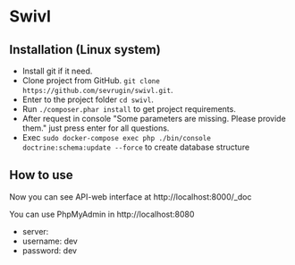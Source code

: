 Swivl
=====

## Installation (Linux system)
- Install git if it need.
- Clone project from GitHub.
  `git clone https://github.com/sevrugin/swivl.git`.
- Enter to the project folder `cd swivl`.
- Run `./composer.phar install` to get project requirements.
- After request in console "Some parameters are missing. Please provide them." just press enter for all questions.
- Exec `sudo docker-compose exec php ./bin/console doctrine:schema:update --force` to create database structure

## How to use
Now you can see API-web interface at http://localhost:8000/_doc

You can use PhpMyAdmin in http://localhost:8080
- server: 
- username: dev
- password: dev
